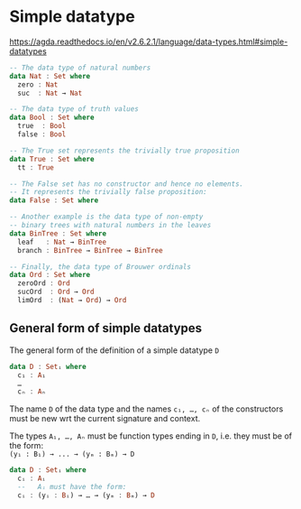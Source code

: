 # Simple datatype

https://agda.readthedocs.io/en/v2.6.2.1/language/data-types.html#simple-datatypes


```hs
-- The data type of natural numbers
data Nat : Set where
  zero : Nat
  suc  : Nat → Nat

-- The data type of truth values
data Bool : Set where
  true  : Bool
  false : Bool

-- The True set represents the trivially true proposition
data True : Set where
  tt : True

-- The False set has no constructor and hence no elements.
-- It represents the trivially false proposition:
data False : Set where

-- Another example is the data type of non-empty
-- binary trees with natural numbers in the leaves
data BinTree : Set where
  leaf   : Nat → BinTree
  branch : BinTree → BinTree → BinTree

-- Finally, the data type of Brouwer ordinals
data Ord : Set where
  zeroOrd : Ord
  sucOrd  : Ord → Ord
  limOrd  : (Nat → Ord) → Ord
```

## General form of simple datatypes

The general form of the definition of a simple datatype `D`

```hs
data D : Setᵢ where
  c₁ : A₁
  …
  cₙ : Aₙ
```

The name `D` of the data type and 
the names `c₁, …, cₙ` of the constructors 
must be new wrt the current signature and context.

The types `A₁, …, Aₙ` must be function types 
ending in `D`, i.e. they must be of the form:   
`(y₁ : B₁) → ... → (yₘ : Bₘ) → D`

```hs
data D : Setᵢ where
  cᵢ : Aᵢ
  --   Aᵢ must have the form:
  cᵢ : (yᵢ : Bᵢ) → … → (yₘ : Bₘ) → D
```
